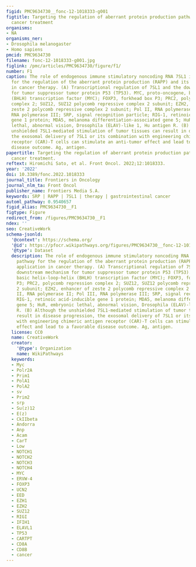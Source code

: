 ```yaml
---
figid: PMC9634730__fonc-12-1018333-g001
figtitle: Targeting the regulation of aberrant protein production pathway in gastrointestinal
  cancer treatment
organisms:
- NA
organisms_ner:
- Drosophila melanogaster
- Homo sapiens
pmcid: PMC9634730
filename: fonc-12-1018333-g001.jpg
figlink: /pmc/articles/PMC9634730/figure/f1/
number: F1
caption: The role of endogenous immune stimulatory noncoding RNA 7SL1 in the pathway
  for the regulation of the aberrant protein production (RAPP) and its possible application
  in cancer therapy. (A) Transcriptional regulation of 7SL1 and the downstream mechanism
  for tumor suppressor tumor protein P53 (TP53). MYC, proto-oncogene, basic helix-loop-helix
  (BHLH) transcription factor (MYC); FOXP3, forkhead box P3; PRC2, polycomb repression
  complex 2; SUZ12, SUZ12 polycomb repressive complex 2 subunit; EZH2, enhancer of
  zeste 2 polycomb repressive complex 2 subunit; Pol II, RNA polymerase II; Pol III,
  RNA polymerase III; SRP, signal recognition particle; RIG-1, retinoic acid-inducible
  gene 1 protein; MDA5, melanoma differentiation-associated gene 5; HuR, embryonic
  lethal, abnormal vision, Drosophila (ELAV)-like 1, Hu antigen R. (B) Although the
  unshielded 7SL1-mediated stimulation of tumor tissues can result in disease progression,
  the exosomal delivery of 7SL1 or its combination with engineering chimeric antigen
  receptor (CAR)-T cells can stimulate an anti-tumor effect and lead to a favorable
  disease outcome. Ag, antigen.
papertitle: Targeting the regulation of aberrant protein production pathway in gastrointestinal
  cancer treatment.
reftext: Hiromichi Sato, et al. Front Oncol. 2022;12:1018333.
year: '2022'
doi: 10.3389/fonc.2022.1018333
journal_title: Frontiers in Oncology
journal_nlm_ta: Front Oncol
publisher_name: Frontiers Media S.A.
keywords: SRP | RAPP | 7SL1 | therapy | gastrointestinal cancer
automl_pathway: 0.9540657
figid_alias: PMC9634730__F1
figtype: Figure
redirect_from: /figures/PMC9634730__F1
ndex: ''
seo: CreativeWork
schema-jsonld:
  '@context': https://schema.org/
  '@id': https://pfocr.wikipathways.org/figures/PMC9634730__fonc-12-1018333-g001.html
  '@type': Dataset
  description: The role of endogenous immune stimulatory noncoding RNA 7SL1 in the
    pathway for the regulation of the aberrant protein production (RAPP) and its possible
    application in cancer therapy. (A) Transcriptional regulation of 7SL1 and the
    downstream mechanism for tumor suppressor tumor protein P53 (TP53). MYC, proto-oncogene,
    basic helix-loop-helix (BHLH) transcription factor (MYC); FOXP3, forkhead box
    P3; PRC2, polycomb repression complex 2; SUZ12, SUZ12 polycomb repressive complex
    2 subunit; EZH2, enhancer of zeste 2 polycomb repressive complex 2 subunit; Pol
    II, RNA polymerase II; Pol III, RNA polymerase III; SRP, signal recognition particle;
    RIG-1, retinoic acid-inducible gene 1 protein; MDA5, melanoma differentiation-associated
    gene 5; HuR, embryonic lethal, abnormal vision, Drosophila (ELAV)-like 1, Hu antigen
    R. (B) Although the unshielded 7SL1-mediated stimulation of tumor tissues can
    result in disease progression, the exosomal delivery of 7SL1 or its combination
    with engineering chimeric antigen receptor (CAR)-T cells can stimulate an anti-tumor
    effect and lead to a favorable disease outcome. Ag, antigen.
  license: CC0
  name: CreativeWork
  creator:
    '@type': Organization
    name: WikiPathways
  keywords:
  - Myc
  - Polr2A
  - Prim1
  - PolA1
  - PolA2
  - sv
  - Prim2
  - srp
  - Su(z)12
  - E(z)
  - CkIIbeta
  - Andorra
  - Anp
  - Acam
  - CarT
  - Low
  - NOTCH1
  - NOTCH2
  - NOTCH3
  - NOTCH4
  - MYC
  - ERVW-4
  - FOXP3
  - UCN2
  - EED
  - EZH1
  - EZH2
  - SUZ12
  - RIGI
  - IFIH1
  - ELAVL1
  - TP53
  - CARTPT
  - CD8A
  - CD8B
  - cancer
---
```

